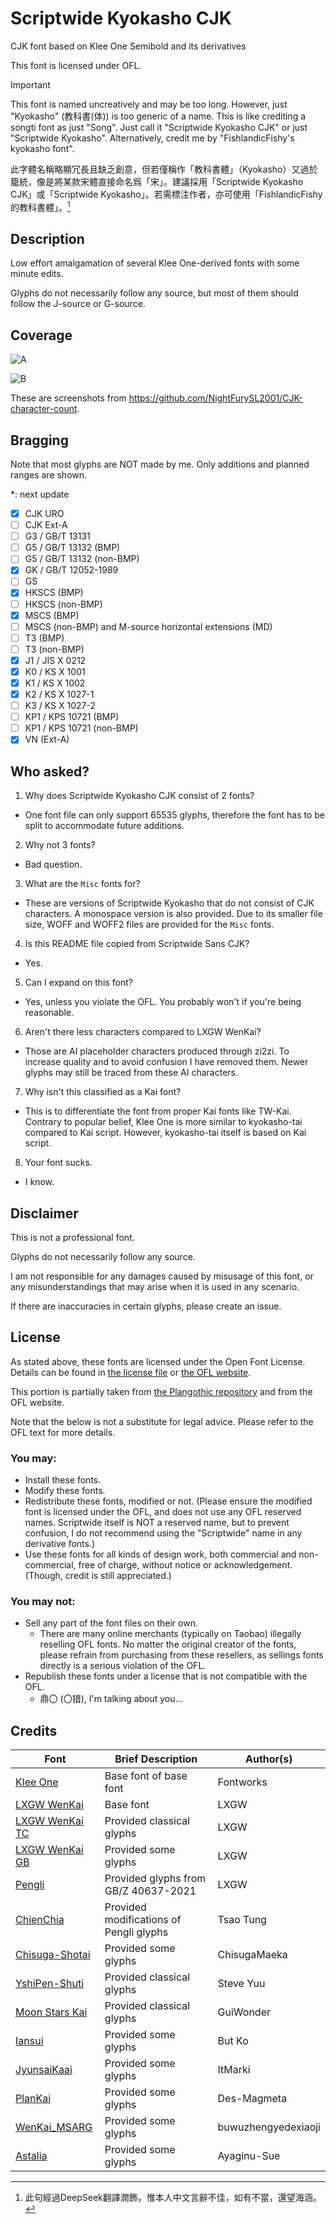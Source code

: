 # Scriptwide Kyokasho CJK

CJK font based on Klee One Semibold and its derivatives

This font is licensed under OFL.

> [!IMPORTANT]
> This font is named uncreatively and may be too long. However, just "Kyokasho" (教科書(体)) is too generic of a name. This is like crediting a songti font as just "Song". Just call it "Scriptwide Kyokasho CJK" or just "Scriptwide Kyokasho". Alternatively, credit me by "FishlandicFishy's kyokasho font".
>
> 此字體名稱略顯冗長且缺乏創意，但若僅稱作「教科書體」（Kyokasho）又過於籠統，像是將某款宋體直接命名爲「宋」。建議採用「Scriptwide Kyokasho CJK」或「Scriptwide Kyokasho」。若需標注作者，亦可使用「FishlandicFishy的教科書體」。[^1]

## Description

Low effort amalgamation of several Klee One-derived fonts with some minute edits.

Glyphs do not necessarily follow any source, but most of them should follow the J-source or G-source.

## Coverage

![A](KyokashoA.png)

![B](KyokashoB.png)

These are screenshots from <https://github.com/NightFurySL2001/CJK-character-count>.

## Bragging

Note that most glyphs are NOT made by me. Only additions and planned ranges are shown.

*: next update

- [x] CJK URO
- [ ] CJK Ext-A
- [ ] G3 / GB/T 13131
- [ ] G5 / GB/T 13132 (BMP)
- [ ] G5 / GB/T 13132 (non-BMP)
- [x] GK / GB/T 12052-1989
- [ ] GS
- [x] HKSCS (BMP)
- [ ] HKSCS (non-BMP)
- [x] MSCS (BMP)
- [ ] MSCS (non-BMP) and M-source horizontal extensions (MD)
- [ ] T3 (BMP)
- [ ] T3 (non-BMP)
- [x] J1 / JIS X 0212
- [x] K0 / KS X 1001
- [x] K1 / KS X 1002
- [x] K2 / KS X 1027-1
- [ ] K3 / KS X 1027-2
- [ ] KP1 / KPS 10721 (BMP)
- [ ] KP1 / KPS 10721 (non-BMP)
- [x] VN (Ext-A)

## Who asked?

1. Why does Scriptwide Kyokasho CJK consist of 2 fonts?
  * One font file can only support 65535 glyphs, therefore the font has to be split to accommodate future additions.
2. Why not 3 fonts?
  * Bad question.
3. What are the `Misc` fonts for?
  * These are versions of Scriptwide Kyokasho that do not consist of CJK characters. A monospace version is also provided. Due to its smaller file size, WOFF and WOFF2 files are provided for the `Misc` fonts.
4. Is this README file copied from Scriptwide Sans CJK?
  * Yes.
5. Can I expand on this font?
  * Yes, unless you violate the OFL. You probably won't if you're being reasonable.
6. Aren't there less characters compared to LXGW WenKai?
  * Those are AI placeholder characters produced through zi2zi. To increase quality and to avoid confusion I have removed them. Newer glyphs may still be traced from these AI characters.
7. Why isn't this classified as a Kai font?
  * This is to differentiate the font from proper Kai fonts like TW-Kai. Contrary to popular belief, Klee One is more similar to kyokasho-tai compared to Kai script. However, kyokasho-tai itself is based on Kai script.
8. Your font sucks.
  * I know.

## Disclaimer

This is not a professional font.

Glyphs do not necessarily follow any source.

I am not responsible for any damages caused by misusage of this font, or any misunderstandings that may arise when it is used in any scenario.

If there are inaccuracies in certain glyphs, please create an issue.

## License

As stated above, these fonts are licensed under the Open Font License. Details can be found in [the license file](LICENSE) or [the OFL website](https://openfontlicense.org/).

This portion is partially taken from [the Plangothic repository](https://github.com/Fitzgerald-Porthmouth-Koenigsegg/Plangothic_Project/blob/main/README.en.md#license) and from the OFL website.

Note that the below is not a substitute for legal advice. Please refer to the OFL text for more details.

### You may:

* Install these fonts.
* Modify these fonts.
* Redistribute these fonts, modified or not. (Please ensure the modified font is licensed under the OFL, and does not use any OFL reserved names. Scriptwide itself is NOT a reserved name, but to prevent confusion, I do not recommend using the "Scriptwide" name in any derivative fonts.)
* Use these fonts for all kinds of design work, both commercial and non-commercial, free of charge, without notice or acknowledgement. (Though, credit is still appreciated.)

### You may not:

* Sell any part of the font files on their own.
  * There are many online merchants (typically on Taobao) illegally reselling OFL fonts. No matter the original creator of the fonts, please refrain from purchasing from these resellers, as sellings fonts directly is a serious violation of the OFL.
* Republish these fonts under a license that is not compatible with the OFL.
  * 鼎〇 (〇猎), I'm talking about you...

## Credits

| Font | Brief Description | Author(s) |
| --- | --- | --- |
| [Klee One](https://fonts.google.com/specimen/Klee+One) | Base font of base font | Fontworks |
| [LXGW WenKai](https://github.com/lxgw/LxgwWenKai) | Base font | LXGW |
| [LXGW WenKai TC](https://github.com/lxgw/LxgwWenkaiTC) | Provided classical glyphs | LXGW |
| [LXGW WenKai GB](https://github.com/lxgw/LxgwWenkaiGB) | Provided some glyphs | LXGW |
| [Pengli](https://github.com/lxgw/Pengli) | Provided glyphs from GB/Z 40637-2021 | LXGW |
| [ChienChia](https://github.com/Tsao-Tung/Chienchia) | Provided modifications of Pengli glyphs | Tsao Tung |
| [Chisuga-Shotai](https://github.com/ChisugaMaeka/Chisuga-Shotai) | Provided some glyphs | ChisugaMaeka |
| [YshiPen-Shuti](https://github.com/Steve-Yuu/YshiPen-Shuti) | Provided classical glyphs | Steve Yuu |
| [Moon Stars Kai](https://github.com/GuiWonder/MoonStarsKai) | Provided classical glyphs | GuiWonder |
| [Iansui](https://github.com/ButTaiwan/iansui) | Provided some glyphs | But Ko |
| [JyunsaiKaai](https://github.com/ItMarki/jyunsaikaai) | Provided some glyphs | ItMarki |
| [PlanKai](https://github.com/Des-Magmeta/PlanKai) | Provided some glyphs | Des-Magmeta |
| [WenKai_MSARG](https://github.com/buwuzhengyedexiaoji/WenKai_MSARG) | Provided some glyphs | buwuzhengyedexiaoji |
| [Astalia](https://github.com/Ayaginu-Sue/Astalia) | Provided some glyphs | Ayaginu-Sue |

[^1]: 此句經過DeepSeek翻譯潤飾，惟本人中文言辭不佳，如有不當，還望海涵。
